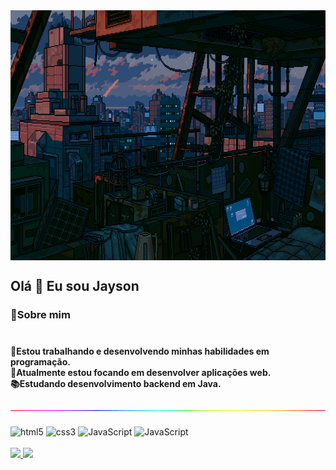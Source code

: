 <img align="center" alt="Imagem estilo Fallout pixelada" width="1000px" height="400px" src="https://github.com/jaysonstn/jaysonstn/blob/main/fallout.gif" />

## Olá 🙏 Eu sou Jayson


<div class="markdown-heading" dir="auto">
    <h3 class="heading-element" dir="auto">
        <font style="vertical-align: inherit;"> 
            <font style="vertical-align: inherit;">
     💫Sobre mim
            </font><br><br>
    </h3>
</div>

<div class="markdown-heading" dir="auto">
    <h4 class="heading-element" dir="auto">
        <font style="vertical-align: inherit;"> 
            <font style="vertical-align: inherit;">
    🌱Estou trabalhando e desenvolvendo minhas habilidades em programação.
            </font>
        </font><br>
          <font style="vertical-align: inherit;"> 
            <font style="vertical-align: inherit;">
    🎯Atualmente estou focando em desenvolver aplicações web.
            </font>
        </font><br>
                  <font style="vertical-align: inherit;"> 
            <font style="vertical-align: inherit;">
    📚Estudando desenvolvimento backend em Java.
            </font>
        </font><br>
    </h4>
</div>



<img align="center" alt="Linha" src="https://raw.githubusercontent.com/jaysonstn/jaysonstn/refs/heads/main/linha.gif" />
<div style="display: inline_block"><br/>
    <img align="center" alt="html5" src="https://img.shields.io/badge/HTML5-E34F26?style=for-the-badge&logo=html5&logoColor=white" />
<img align="center" alt="css3" src="https://img.shields.io/badge/CSS3-1572B6?style=for-the-badge&logo=css3&logoColor=white" />
<img align="center" alt="JavaScript" src="https://img.shields.io/badge/Bootstrap-563D7C?style=for-the-badge&logo=bootstrap&logoColor=white" />    
<img align="center" alt="JavaScript" src="https://img.shields.io/badge/JavaScript-F7DF1E?style=for-the-badge&logo=javascript&logoColor=black" />
    
</div><br/>

<div>
<a href="https://github.com/jaysonstn">
<img loading="lazy" height="180em" src="https://github-readme-stats.vercel.app/api/top-langs/?username=jaysonstn&layout=compact&langs_count=7&theme=dracula"/>
<img loading="lazy" height="180em" src="https://github-readme-stats.vercel.app/api?username=jaysonstn&show_icons=true&theme=dracula&include_all_commits=true&count_private=true"/>
</div>



